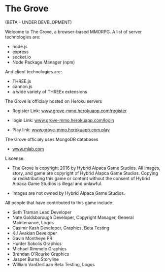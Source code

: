 # The Grove

(BETA - UNDER DEVELOPMENT)

Welcome to The Grove, a browser-based MMORPG.
A list of server technologies are:

- node.js
- express
- socket.io
- Node Package Manager (npm)

And client technologies are:

- THREE.js
- cannon.js
- a wide variety of THREEx extensions

The Grove is officialy hosted on Heroku servers

- Register Link: www.grove-mmo.herokuapp.com/register

- login Link: www.grove-mmo.herokuapp.com/login

- Play link: www.grove-mmo.herokuapp.com.play


The Grove officialy uses MongoDB databases

- www.mlab.com

Liscense:


- The Grove is copyright 2016 by Hybrid Alpaca Game Studios. All images, story, and game are copyright of Hybrid Alapca Game Studios.
Copying or redistributing this game or content without the consent of Hybrid Alpaca Game Studios is illegal and unlawful.

 -  Images are not owned by Hybrid Alpaca Game Studios.
 

All people that have contributed to this game include:

- Seth Traman               Lead Developer
- Nate Goldsborough         Developer, Copyright Manager, General Maintenance, Logos
- Casimir Kash              Developer, Graphics, Beta Testing
- KJ Avakian                Developer
- Gavin Montheye            PR
- Hunter Sokolis            Graphics
- Michael Rimmele           Graphics
- Brendan O'Rourke          Graphics
- Jasper Burns              Storyline
- William VanDerLaan        Beta Testing, Logos
